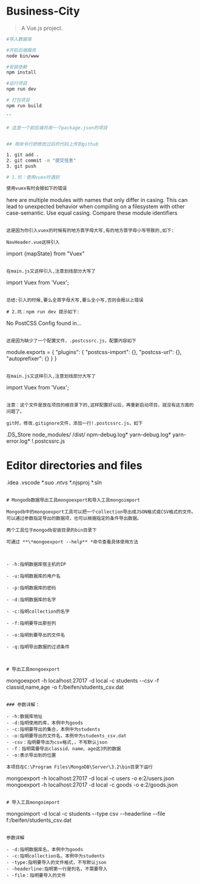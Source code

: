 # Business-City

> A Vue.js project.

``` bash
#导入数据库

#开启后端服务
node bin/www

#安装依赖
npm install

#运行项目
npm run dev

# 打包项目
npm run build

``

# 这是一个前后端共用一个package.json的项目


## 用命令行把修改过后的代码上传到github

1. git add .
2. git commit -m "提交信息"
3. git push

# 1.坑：使用vuex时遇到

使用vuex有时会报如下的错误

```
here are multiple modules with names that only differ in casing.
This can lead to unexpected behavior when compiling on a filesystem with other case-semantic.
Use equal casing. Compare these module identifiers
```

这是因为你引入vuex的时候有的地方首字母大写,有的地方首字母小写导致的,如下:

NavHeader.vue这样引入

```
import {mapState} from "Vuex"
```

在main.js又这样引入,注意划线部分大写了

```
import Vuex from 'Vuex';
```

总结:引入的时候,要么全首字母大写,要么全小写,否则会报以上错误

# 2.坑：npm run dev 提示如下:

```
 No PostCSS Config found in...
```

这是因为缺少了一个配置文件，.postcssrc.js，配置内容如下

```
module.exports = {
  "plugins": {
    "postcss-import": {},
    "postcss-url": {},
    "autoprefixer": {}
  }
}
```

在main.js又这样引入,注意划线部分大写了

```
import Vuex from 'Vuex';
```

注意：这个文件是放在项目的根目录下的,这样配置好以后，再重新启动项目，就没有这方面的问题了。

git时，修改.gitignore文件，添加一行!.postcssrc.js，如下

```
.DS_Store
node_modules/
/dist/
npm-debug.log*
yarn-debug.log*
yarn-error.log*
!.postcssrc.js
# Editor directories and files
.idea
.vscode
*.suo
*.ntvs*
*.njsproj
*.sln
```

# Mongodb数据导出工具mongoexport和导入工具mongoimport

Mongodb中的mongoexport工具可以把一个collection导出成JSON格式或CSV格式的文件。可以通过参数指定导出的数据项，也可以根据指定的条件导出数据。

两个工具位于mongodb安装目录的bin目录下

可通过 **\*mongoexport --help** *命令查看具体使用方法



- -h:指明数据库宿主机的IP

- -u:指明数据库的用户名

- -p:指明数据库的密码

- -d:指明数据库的名字

- -c:指明collection的名字

- -f:指明要导出那些列

- -o:指明到要导出的文件名

- -q:指明导出数据的过滤条件

  ​

# 导出工具mongoexport

```
mongoexport -h localhost:27017 -d local -c students --csv -f classid,name,age -o f:/beifen/students_csv.dat 
```

### 参数详解：

- -h:数据库地址
- -d:指明使用的库，本例中为goods
- -c:指明要导出的集合，本例中为students
- -o:指明要导出的文件名，本例中为students_csv.dat
- -csv：指明要导出为csv格式,，不写默认json
- -f：指明需要导出classid、name、age这3列的数据
- -o:表示导出到的位置

本项目在C:\Program Files\MongoDB\Server\3.2\bin目录下运行

```
mongoexport -h localhost:27017 -d local -c users -o e:2/users.json
mongoexport -h localhost:27017 -d local -c goods -o e:2/goods.json
```

# 导入工具mongoimport

```
mongoimport -d local -c students --type csv --headerline --file f:/beifen/students_csv.dat   
```

参数详解

- -d:指明数据库名，本例中为goods
- -c:指明collection名，本例中为students
- -type:指明要导入的文件格式，不写默认json
- -headerline:指明第一行是列名，不需要导入
- -file：指明要导入的文件
